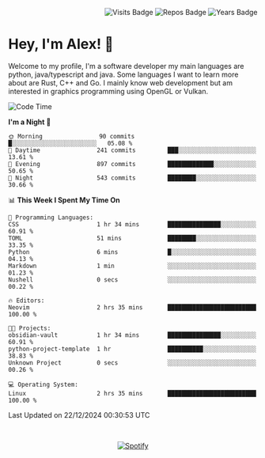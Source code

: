 <p align="right">
  <img src="https://badges.pufler.dev/visits/Alextibtab/Alextibtab" alt="Visits Badge">
  <img src="https://badges.pufler.dev/repos/Alextibtab/" alt="Repos Badge">
  <img src="https://badges.pufler.dev/years/Alextibtab/" alt="Years Badge">
</p>

<h1 align="left">Hey, I'm Alex! 💽 </h1>

Welcome to my profile, I'm a software developer my main languages are python, java/typescript and java. Some languages I want to learn more about are Rust, C++ and Go. I mainly know web development but am interested in graphics programming using OpenGL or Vulkan.

<!--START_SECTION:waka-->
![Code Time](http://img.shields.io/badge/Code%20Time-109%20hrs%2047%20mins-blue)

**I'm a Night 🦉** 

```text
🌞 Morning                90 commits          █░░░░░░░░░░░░░░░░░░░░░░░░   05.08 % 
🌆 Daytime                241 commits         ███░░░░░░░░░░░░░░░░░░░░░░   13.61 % 
🌃 Evening                897 commits         █████████████░░░░░░░░░░░░   50.65 % 
🌙 Night                  543 commits         ████████░░░░░░░░░░░░░░░░░   30.66 % 
```


📊 **This Week I Spent My Time On** 

```text
💬 Programming Languages: 
CSS                      1 hr 34 mins        ███████████████░░░░░░░░░░   60.91 % 
TOML                     51 mins             ████████░░░░░░░░░░░░░░░░░   33.35 % 
Python                   6 mins              █░░░░░░░░░░░░░░░░░░░░░░░░   04.13 % 
Markdown                 1 min               ░░░░░░░░░░░░░░░░░░░░░░░░░   01.23 % 
Nushell                  0 secs              ░░░░░░░░░░░░░░░░░░░░░░░░░   00.22 % 

🔥 Editors: 
Neovim                   2 hrs 35 mins       █████████████████████████   100.00 % 

🐱‍💻 Projects: 
obsidian-vault           1 hr 34 mins        ███████████████░░░░░░░░░░   60.91 % 
python-project-template  1 hr                ██████████░░░░░░░░░░░░░░░   38.83 % 
Unknown Project          0 secs              ░░░░░░░░░░░░░░░░░░░░░░░░░   00.26 % 

💻 Operating System: 
Linux                    2 hrs 35 mins       █████████████████████████   100.00 % 
```


 Last Updated on 22/12/2024 00:30:53 UTC
<!--END_SECTION:waka-->
&nbsp;<div align="center">
  [![Spotify](https://spotify-now-playing-wine-six.vercel.app/api/spotify?border_color=ffffff)](https://open.spotify.com/user/pmo1v2ejnt42kgp5jar5drtag)
</div>

